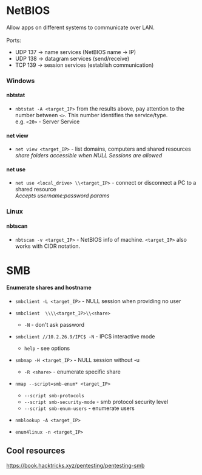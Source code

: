 # NetBIOS
Allow apps on different systems to communicate over LAN.
<br><br>Ports:
- UDP 137 -> name services (NetBIOS name -> IP)
- UDP 138 -> datagram services (send/receive)
- TCP 139 -> session services (establish communication)

### Windows
#### nbtstat
* `nbtstat -A <target_IP>`
from the results above, pay attention to the number between `<>`. This number identifies the service/type.</br>
e.g. `<20>` - Server Service

#### net view
* `net view <target_IP>` - list domains, computers and shared resources<br>
	_share folders accessible when NULL Sessions are allowed_

#### net use
* `net use <local_drive> \\<target_IP>` - connect or disconnect a PC to a shared resource<br>
_Accepts username:password params_

### Linux
#### nbtscan
* `nbtscan -v <target_IP>` - NetBIOS info of machine. `<target_IP>` also works with CIDR notation.

# SMB
#### Enumerate shares and hostname
* `smbclient -L <target_IP>` - NULL session when providing no user
* `smbclient  \\\\<target_IP>\\<share>`
	* `-N` - don't ask password
* `smbclient //10.2.26.9/IPC$ -N` - IPC$ interactive mode
	* `help` - see options


* `smbmap -H <target_IP>` - NULL session without -u
	* `-R <share>` - enumerate specific share


* `nmap --script=smb-enum* <target_IP>`
	* `--script smb-protocols`
	* `--script smb-security-mode` - smb protocol security level
	* `--script smb-enum-users` - enumerate users


* `nmblookup -A <target_IP>`

	
* `enum4linux -n <target_IP>`


## Cool resources
https://book.hacktricks.xyz/pentesting/pentesting-smb